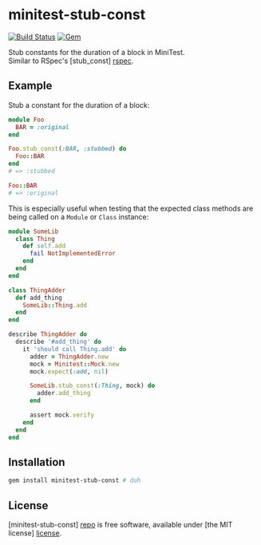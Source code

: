 # minitest-stub-const

[![Build Status](https://travis-ci.org/adammck/minitest-stub-const.svg)](https://travis-ci.org/adammck/minitest-stub-const)
[![Gem](https://img.shields.io/gem/v/minitest-stub-const.svg)](https://rubygems.org/gems/minitest-stub-const)

Stub constants for the duration of a block in MiniTest.  
Similar to RSpec's [stub_const] [rspec].


## Example
Stub a constant for the duration of a block:

```ruby
module Foo
  BAR = :original
end

Foo.stub_const(:BAR, :stubbed) do
  Foo::BAR
end
# => :stubbed

Foo::BAR
# => :original
```

This is especially useful when testing that the expected class methods
are being called on a `Module` or `Class` instance:

```ruby
module SomeLib
  class Thing
    def self.add
      fail NotImplementedError
    end
  end
end

class ThingAdder
  def add_thing
    SomeLib::Thing.add
  end
end

describe ThingAdder do
  describe '#add_thing' do
    it 'should call Thing.add' do
      adder = ThingAdder.new
      mock = Minitest::Mock.new
      mock.expect(:add, nil)

      SomeLib.stub_const(:Thing, mock) do
        adder.add_thing
      end

      assert mock.verify
    end
  end
end
```

## Installation

```sh
gem install minitest-stub-const # duh
```


## License

[minitest-stub-const] [repo] is free software, available under [the MIT license]
[license].




[repo]: https://raw.github.com/adammck/minitest-stub-const
[license]: https://raw.github.com/adammck/minitest-stub-const/master/LICENSE
[rspec]: https://www.relishapp.com/rspec/rspec-mocks/v/2-12/docs/mutating-constants
